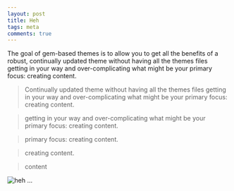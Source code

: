 ```yaml
---
layout: post
title: Heh
tags: meta
comments: true
---
```


The goal of gem-based themes is to allow you to get all the benefits of a robust, continually
updated theme without having all the themes files getting in your way and over-complicating
what might be your primary focus: creating content.

> Continually updated theme without having all the themes files getting in your way and over-complicating
> what might be your primary focus: creating content.

> getting in your way and over-complicating what might be your primary focus: creating content.

> primary focus: creating content.

> creating content.

> content

![heh ...]({{"\assets\smirk.png"}})
